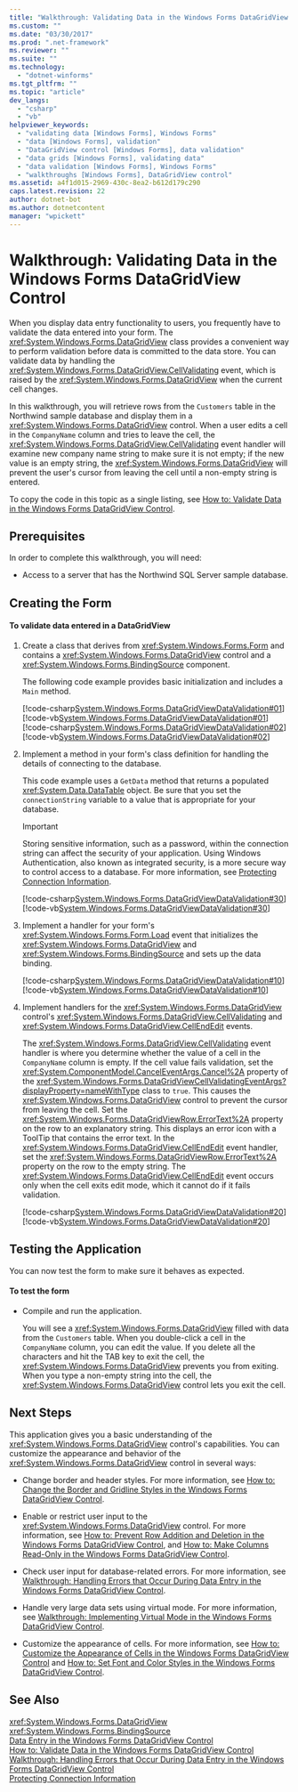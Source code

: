 ```yaml
---
title: "Walkthrough: Validating Data in the Windows Forms DataGridView Control"
ms.custom: ""
ms.date: "03/30/2017"
ms.prod: ".net-framework"
ms.reviewer: ""
ms.suite: ""
ms.technology: 
  - "dotnet-winforms"
ms.tgt_pltfrm: ""
ms.topic: "article"
dev_langs: 
  - "csharp"
  - "vb"
helpviewer_keywords: 
  - "validating data [Windows Forms], Windows Forms"
  - "data [Windows Forms], validation"
  - "DataGridView control [Windows Forms], data validation"
  - "data grids [Windows Forms], validating data"
  - "data validation [Windows Forms], Windows Forms"
  - "walkthroughs [Windows Forms], DataGridView control"
ms.assetid: a4f1d015-2969-430c-8ea2-b612d179c290
caps.latest.revision: 22
author: dotnet-bot
ms.author: dotnetcontent
manager: "wpickett"
---
```

# Walkthrough: Validating Data in the Windows Forms DataGridView Control
When you display data entry functionality to users, you frequently have to validate the data entered into your form. The <xref:System.Windows.Forms.DataGridView> class provides a convenient way to perform validation before data is committed to the data store. You can validate data by handling the <xref:System.Windows.Forms.DataGridView.CellValidating> event, which is raised by the <xref:System.Windows.Forms.DataGridView> when the current cell changes.  
  
 In this walkthrough, you will retrieve rows from the `Customers` table in the Northwind sample database and display them in a <xref:System.Windows.Forms.DataGridView> control. When a user edits a cell in the `CompanyName` column and tries to leave the cell, the <xref:System.Windows.Forms.DataGridView.CellValidating> event handler will examine new company name string to make sure it is not empty; if the new value is an empty string, the <xref:System.Windows.Forms.DataGridView> will prevent the user's cursor from leaving the cell until a non-empty string is entered.  
  
 To copy the code in this topic as a single listing, see [How to: Validate Data in the Windows Forms DataGridView Control](../../../../docs/framework/winforms/controls/how-to-validate-data-in-the-windows-forms-datagridview-control.md).  
  
## Prerequisites  
 In order to complete this walkthrough, you will need:  
  
-   Access to a server that has the Northwind SQL Server sample database.  
  
## Creating the Form  
  
#### To validate data entered in a DataGridView  
  
1.  Create a class that derives from <xref:System.Windows.Forms.Form> and contains a <xref:System.Windows.Forms.DataGridView> control and a <xref:System.Windows.Forms.BindingSource> component.  
  
     The following code example provides basic initialization and includes a `Main` method.  
  
     [!code-csharp[System.Windows.Forms.DataGridViewDataValidation#01](../../../../samples/snippets/csharp/VS_Snippets_Winforms/System.Windows.Forms.DataGridViewDataValidation/CS/datavalidation.cs#01)]
     [!code-vb[System.Windows.Forms.DataGridViewDataValidation#01](../../../../samples/snippets/visualbasic/VS_Snippets_Winforms/System.Windows.Forms.DataGridViewDataValidation/VB/datavalidation.vb#01)]  
    [!code-csharp[System.Windows.Forms.DataGridViewDataValidation#02](../../../../samples/snippets/csharp/VS_Snippets_Winforms/System.Windows.Forms.DataGridViewDataValidation/CS/datavalidation.cs#02)]
    [!code-vb[System.Windows.Forms.DataGridViewDataValidation#02](../../../../samples/snippets/visualbasic/VS_Snippets_Winforms/System.Windows.Forms.DataGridViewDataValidation/VB/datavalidation.vb#02)]  
  
2.  Implement a method in your form's class definition for handling the details of connecting to the database.  
  
     This code example uses a `GetData` method that returns a populated <xref:System.Data.DataTable> object. Be sure that you set the `connectionString` variable to a value that is appropriate for your database.  
  
    > [!IMPORTANT]
    >  Storing sensitive information, such as a password, within the connection string can affect the security of your application. Using Windows Authentication, also known as integrated security, is a more secure way to control access to a database. For more information, see [Protecting Connection Information](../../../../docs/framework/data/adonet/protecting-connection-information.md).  
  
     [!code-csharp[System.Windows.Forms.DataGridViewDataValidation#30](../../../../samples/snippets/csharp/VS_Snippets_Winforms/System.Windows.Forms.DataGridViewDataValidation/CS/datavalidation.cs#30)]
     [!code-vb[System.Windows.Forms.DataGridViewDataValidation#30](../../../../samples/snippets/visualbasic/VS_Snippets_Winforms/System.Windows.Forms.DataGridViewDataValidation/VB/datavalidation.vb#30)]  
  
3.  Implement a handler for your form's <xref:System.Windows.Forms.Form.Load> event that initializes the <xref:System.Windows.Forms.DataGridView> and <xref:System.Windows.Forms.BindingSource> and sets up the data binding.  
  
     [!code-csharp[System.Windows.Forms.DataGridViewDataValidation#10](../../../../samples/snippets/csharp/VS_Snippets_Winforms/System.Windows.Forms.DataGridViewDataValidation/CS/datavalidation.cs#10)]
     [!code-vb[System.Windows.Forms.DataGridViewDataValidation#10](../../../../samples/snippets/visualbasic/VS_Snippets_Winforms/System.Windows.Forms.DataGridViewDataValidation/VB/datavalidation.vb#10)]  
  
4.  Implement handlers for the <xref:System.Windows.Forms.DataGridView> control's <xref:System.Windows.Forms.DataGridView.CellValidating> and <xref:System.Windows.Forms.DataGridView.CellEndEdit> events.  
  
     The <xref:System.Windows.Forms.DataGridView.CellValidating> event handler is where you determine whether the value of a cell in the `CompanyName` column is empty. If the cell value fails validation, set the <xref:System.ComponentModel.CancelEventArgs.Cancel%2A> property of the <xref:System.Windows.Forms.DataGridViewCellValidatingEventArgs?displayProperty=nameWithType> class to `true`. This causes the <xref:System.Windows.Forms.DataGridView> control to prevent the cursor from leaving the cell. Set the <xref:System.Windows.Forms.DataGridViewRow.ErrorText%2A> property on the row to an explanatory string. This displays an error icon with a ToolTip that contains the error text. In the <xref:System.Windows.Forms.DataGridView.CellEndEdit> event handler, set the <xref:System.Windows.Forms.DataGridViewRow.ErrorText%2A> property on the row to the empty string. The <xref:System.Windows.Forms.DataGridView.CellEndEdit> event occurs only when the cell exits edit mode, which it cannot do if it fails validation.  
  
     [!code-csharp[System.Windows.Forms.DataGridViewDataValidation#20](../../../../samples/snippets/csharp/VS_Snippets_Winforms/System.Windows.Forms.DataGridViewDataValidation/CS/datavalidation.cs#20)]
     [!code-vb[System.Windows.Forms.DataGridViewDataValidation#20](../../../../samples/snippets/visualbasic/VS_Snippets_Winforms/System.Windows.Forms.DataGridViewDataValidation/VB/datavalidation.vb#20)]  
  
## Testing the Application  
 You can now test the form to make sure it behaves as expected.  
  
#### To test the form  
  
-   Compile and run the application.  
  
     You will see a <xref:System.Windows.Forms.DataGridView> filled with data from the `Customers` table. When you double-click a cell in the `CompanyName` column, you can edit the value. If you delete all the characters and hit the TAB key to exit the cell, the <xref:System.Windows.Forms.DataGridView> prevents you from exiting. When you type a non-empty string into the cell, the <xref:System.Windows.Forms.DataGridView> control lets you exit the cell.  
  
## Next Steps  
 This application gives you a basic understanding of the <xref:System.Windows.Forms.DataGridView> control's capabilities. You can customize the appearance and behavior of the <xref:System.Windows.Forms.DataGridView> control in several ways:  
  
-   Change border and header styles. For more information, see [How to: Change the Border and Gridline Styles in the Windows Forms DataGridView Control](../../../../docs/framework/winforms/controls/change-the-border-and-gridline-styles-in-the-datagrid.md).  
  
-   Enable or restrict user input to the <xref:System.Windows.Forms.DataGridView> control. For more information, see [How to: Prevent Row Addition and Deletion in the Windows Forms DataGridView Control](../../../../docs/framework/winforms/controls/prevent-row-addition-and-deletion-datagridview.md), and [How to: Make Columns Read-Only in the Windows Forms DataGridView Control](../../../../docs/framework/winforms/controls/how-to-make-columns-read-only-in-the-windows-forms-datagridview-control.md).  
  
-   Check user input for database-related errors. For more information, see [Walkthrough: Handling Errors that Occur During Data Entry in the Windows Forms DataGridView Control](../../../../docs/framework/winforms/controls/handling-errors-that-occur-during-data-entry-in-the-datagrid.md).  
  
-   Handle very large data sets using virtual mode. For more information, see [Walkthrough: Implementing Virtual Mode in the Windows Forms DataGridView Control](../../../../docs/framework/winforms/controls/implementing-virtual-mode-wf-datagridview-control.md).  
  
-   Customize the appearance of cells. For more information, see [How to: Customize the Appearance of Cells in the Windows Forms DataGridView Control](../../../../docs/framework/winforms/controls/customize-the-appearance-of-cells-in-the-datagrid.md) and [How to: Set Font and Color Styles in the Windows Forms DataGridView Control](../../../../docs/framework/winforms/controls/how-to-set-font-and-color-styles-in-the-windows-forms-datagridview-control.md).  
  
## See Also  
 <xref:System.Windows.Forms.DataGridView>  
 <xref:System.Windows.Forms.BindingSource>  
 [Data Entry in the Windows Forms DataGridView Control](../../../../docs/framework/winforms/controls/data-entry-in-the-windows-forms-datagridview-control.md)  
 [How to: Validate Data in the Windows Forms DataGridView Control](../../../../docs/framework/winforms/controls/how-to-validate-data-in-the-windows-forms-datagridview-control.md)  
 [Walkthrough: Handling Errors that Occur During Data Entry in the Windows Forms DataGridView Control](../../../../docs/framework/winforms/controls/handling-errors-that-occur-during-data-entry-in-the-datagrid.md)  
 [Protecting Connection Information](../../../../docs/framework/data/adonet/protecting-connection-information.md)
